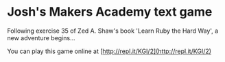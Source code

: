 Josh's Makers Academy text game
===============================

Following exercise 35 of Zed A. Shaw's book 'Learn Ruby the Hard Way', a new adventure begins...

You can play this game online at [http://repl.it/KGI/2](http://repl.it/KGI/2)